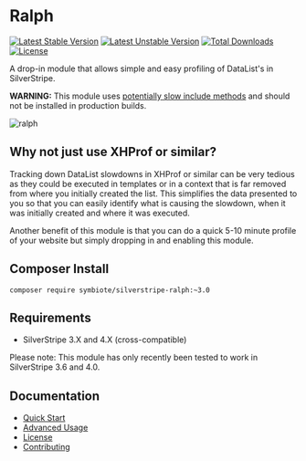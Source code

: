 # Ralph

[![Latest Stable Version](https://poser.pugx.org/symbiote/silverstripe-ralph/version.svg)](https://github.com/symbiote/silverstripe-ralph/releases)
[![Latest Unstable Version](https://poser.pugx.org/symbiote/silverstripe-ralph/v/unstable.svg)](https://packagist.org/packages/symbiote/silverstripe-ralph)
[![Total Downloads](https://poser.pugx.org/symbiote/silverstripe-ralph/downloads.svg)](https://packagist.org/packages/symbiote/silverstripe-ralph)
[![License](https://poser.pugx.org/symbiote/silverstripe-ralph/license.svg)](https://github.com/symbiote/silverstripe-ralph/blob/master/LICENSE.md)

A drop-in module that allows simple and easy profiling of DataList's in SilverStripe.

**WARNING:** This module uses [potentially slow include methods](https://github.com/symbiote/silverstripe-ralph/blob/master/src/ss4_compat.php#L14) and should not be installed in production builds.

![ralph](https://cloud.githubusercontent.com/assets/3859574/20237062/ffcbf366-a91b-11e6-9b22-81869b6260b6.jpg)

## Why not just use XHProf or similar?

Tracking down DataList slowdowns in XHProf or similar can be very tedious as they could be executed in templates or in a context that is far removed from where you initially created the list. This simplifies the data presented to you so that you can easily identify what is causing the slowdown, when it was initially created and where it was executed.

Another benefit of this module is that you can do a quick 5-10 minute profile of your website but simply dropping in and enabling this module.

## Composer Install

```
composer require symbiote/silverstripe-ralph:~3.0
```

## Requirements

* SilverStripe 3.X and 4.X (cross-compatible)

Please note: This module has only recently been tested to work in SilverStripe 3.6 and 4.0.

## Documentation

* [Quick Start](docs/en/quick-start.md)
* [Advanced Usage](docs/en/advanced-usage.md)
* [License](LICENSE.md)
* [Contributing](CONTRIBUTING.md)
